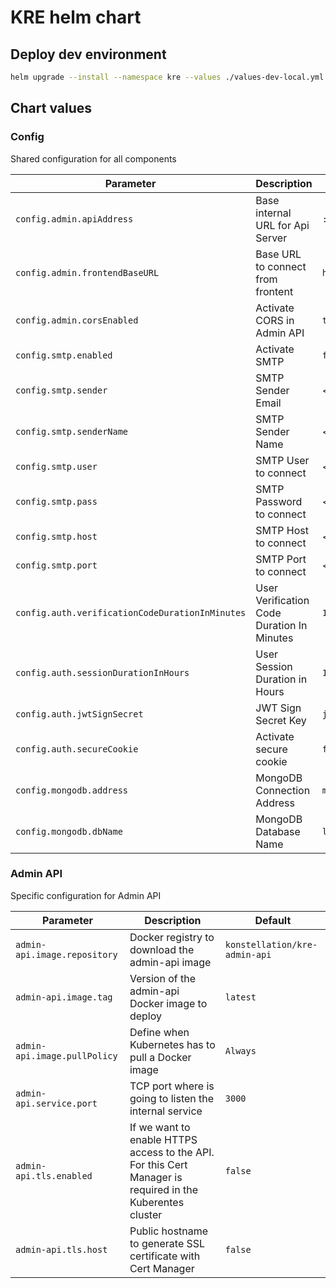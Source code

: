 # KRE helm chart

## Deploy dev environment

```bash
helm upgrade --install --namespace kre --values ./values-dev-local.yml kre ./kre
```

## Chart values

### Config 
Shared configuration for all components

| Parameter                                       | Description                                | Default                   |
| ----------------------------------------------- | ------------------------------------------ | ------------------------- |
| `config.admin.apiAddress`                       | Base internal URL for Api Server           | `:4000`                   |
| `config.admin.frontendBaseURL`                  | Base URL to connect from frontent          | `http://localhost:3000`   |
| `config.admin.corsEnabled`                      | Activate CORS in Admin API                 | `true`                    |
| `config.smtp.enabled`                           | Activate SMTP                              | `false`                   |
| `config.smtp.sender`                            | SMTP Sender Email                          | <not_defined>             |
| `config.smtp.senderName`                        | SMTP Sender Name                           | <not_defined>             |
| `config.smtp.user`                              | SMTP User to connect                       | <not_defined>             |
| `config.smtp.pass`                              | SMTP Password to connect                   | <not_defined>             |
| `config.smtp.host`                              | SMTP Host to connect                       | <not_defined>             |
| `config.smtp.port`                              | SMTP Port to connect                       | <not_defined>             |
| `config.auth.verificationCodeDurationInMinutes` | User Verification Code Duration In Minutes | `1`                       |
| `config.auth.sessionDurationInHours`            | User Session Duration in Hours             | `1`                       |
| `config.auth.jwtSignSecret`                     | JWT Sign Secret Key                        | `jwt_secret`              |
| `config.auth.secureCookie`                      | Activate secure cookie                     | `false`                   |
| `config.mongodb.address`                        | MongoDB Connection Address                 | `mongodb://mongodb:27017` |
| `config.mongodb.dbName`                         | MongoDB Database Name                      | `localKRE`                |




### Admin API
Specific configuration for Admin API

| Parameter                    | Description                                                                                               | Default                       |
| ---------------------------- | --------------------------------------------------------------------------------------------------------- | ----------------------------- |
| `admin-api.image.repository` | Docker registry to download the admin-api image                                                           | `konstellation/kre-admin-api` |
| `admin-api.image.tag`        | Version of the admin-api Docker image to deploy                                                           | `latest`                      |
| `admin-api.image.pullPolicy` | Define when Kubernetes has to pull a Docker image                                                         | `Always`                      |
| `admin-api.service.port`     | TCP port where is going to listen the internal service                                                    | `3000`                        |
| `admin-api.tls.enabled`      | If we want to enable HTTPS access to the API. For this Cert Manager is required in the Kuberentes cluster | `false`                       |
| `admin-api.tls.host`         | Public hostname to generate SSL certificate with Cert Manager                                             | `false`                       |
